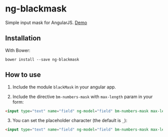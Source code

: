 ng-blackmask
============

Simple input mask for AngularJS. [Demo](http://shteinikov.com/p/ng-blackmask/demo/)

Installation
------------

With Bower:

```
bower install --save ng-blackmask
```

How to use
----------

1. Include the module ```blackMask``` in your angular app.

2. Include the directive ```bm-numbers-mask``` with ```max-length``` param in your form:

```html
<input type="text" name="field" ng-model="field" bm-numbers-mask max-length="9">
```

3. You can set the placeholder character (the default is ```_```):

```html
<input type="text" name="field" ng-model="field" bm-numbers-mask max-length="9" placeholder="*">
```
